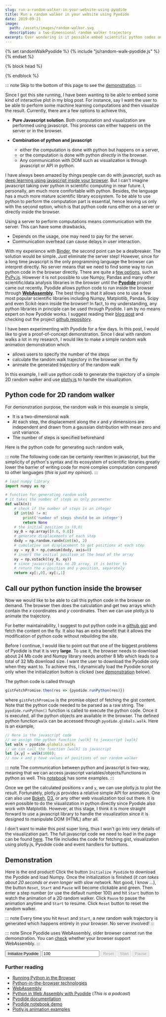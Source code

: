 ```yaml
---
slug: run-a-random-walker-in-your-website-using-pyodide
title: Run a random walker in your website using Pyodide
date: 2019-09-21
image:
  path: /assets/images/random-walker.svg
  description: a two-dimensional random walker trajectory
excerpt: Ever wondering is it possible embed scientific python codes and let user interact with it directly in your website? In this post, I demonstrate how to use **Pyodide** to execute python code inside the browser using an example of 2D random walker.
---
```


{% set randomWalkPyodide %}
  {% include "js/random-walk-pyodide.js" %}
{% endset %}

{% block head %}
  <script src="https://cdn.plot.ly/plotly-latest.min.js"></script>
{% endblock %}

::: note
Skip to the bottom of this page to see the [demonstration](#demonstration).
:::

Since I got this site running, I have been wanting to be able to embed some kind of interactive plot in my blog post. For instance, say I want the user to be able to perform some machine learning computations and then visualize the result. Currently, there are a few options to achieve this,

* **Pure Javascript solution**. Both computation and visualization are performed using javascript. This process can either happens on the server or in the browser.

* **Combination of python and javascript**
  * either the computation is done with python but happens on a server,
  * or the computation is done with python *directly* in the browser.
  * Any communication with DOM such as visualization is through javascript or API in python.

I have always been amazed by things people can do with javascript, such as [deep learning using javascript inside your browser](https://playground.tensorflow.org/#activation=tanh&batchSize=10&dataset=circle&regDataset=reg-plane&learningRate=0.03&regularizationRate=0&noise=0&networkShape=4,2&seed=0.20450&showTestData=false&discretize=false&percTrainData=50&x=true&y=true&xTimesY=false&xSquared=false&ySquared=false&cosX=false&sinX=false&cosY=false&sinY=false&collectStats=false&problem=classification&initZero=false&hideText=false). But I can't imagine javascript taking over python in scientific computing in near future. I, personally, am much more comfortable with python. Besides, the language has a much more mature scientific library ecosystem. To be able to use python to perform the computation part is essential, hence leaving us only with the second option, which is that python code runs either on a server or directly inside the browser. 


Using a server to perform computations means communication with the server. This can have some drawbacks,

* Depends on the usage, one may need to pay for the server.
* Communication overhead can cause delays in user interaction.

With my experience with [Binder](https://mybinder.org/), the second point can be a dealbreaker. The solution would be simple. Just eliminate the server step! However, since for a long time javascript is the only programming language the browser can interpret directly. No server means that we need to find some way to run python code in the browser directly. There are quite a [few options](https://pythontips.com/2019/05/22/running-python-in-the-browser/), such as [PyPy.js](http://pypyjs.org/). However it is not possible to use Numpy, Pandas and many other scientific/data analysis libraries in the browser until the [**Pyodide**](https://github.com/iodide-project/pyodide) project came out recently. Pyodide allows python code to run inside the browser through [**WebAssembly**](https://developer.mozilla.org/en-US/docs/WebAssembly). The best thing is that it allows one to use a few most popular scientific libraries including Numpy, Matplotlib, Pandas, Scipy and even Scikit-learn inside the browser! In fact, to my understanding, any python libraries in principle can be used through Pyodide. I am by no means expert on how Pyodide works. I suggest reading their [blog post](https://hacks.mozilla.org/2019/04/pyodide-bringing-the-scientific-python-stack-to-the-browser/) and checking out the project [github repository](https://github.com/iodide-project/pyodide).

I have been experimenting with Pyodide for a few days. In this post, I would like to give a proof-of-concept demonstration. Since I deal with random walks a lot in my research, I would like to make a simple random walk animation demonstration which

* allows users to specify the number of the steps
* calculate the random walk trajectory in the browser on the fly
* animate the generated trajectory of the random walk

In this example, I will use python code to generate the trajectory of a simple 2D random walker and use [plotly.js](https://plot.ly/javascript/) to handle the visualization.


## Python code for 2D random walker 
For demonstration purpose, the random walk in this example is simple,

* It is a two-dimensional walk
* At each step, the displacement along the $x$ and $y$ dimensions are independent and drawn from a gaussian distribution with mean zero and unit variance.
* The number of steps is specified beforehand

Here is the python code for generating such random walk,

::: note
The following code can be certainly rewritten in javascript, but the simplicity of python's syntax and its ecosystem of scientific libraries greatly lower the barrier of writing code for more complex computation compared to other languages (*this is just my opinion*).
:::

```python
# load numpy library 
import numpy as np

# function for generating random walk
# it takes the number of steps as only parameter
def walk(n):
    # check if the number of steps is an integer
    if int(n) != n:
        print('number of steps should be an integer')
        return None
    # the initial position is (0,0)
    xy_0 = np.array([0.0, 0.0])
    # generate displacements of each step
    dxdy = np.random.randn(int(n), 2)
    # cumulative sum displacement to get positions at each step
    xy = xy_0 + np.cumsum(dxdy, axis=0)
    # insert the initial position at the head of the array
    xy = np.vstack((xy_0, xy))
    # since javascript has no 2D array, it is better to
    # return the x-position and y-position, separately
    return xy[:,0], xy[:,1]
```

## Call our python function inside the browser

Now we would like to be able to call this python code in the browser on demand. The browser then does the calculation and get two arrays which contain the $x$ coordinates and $y$ coordinates. Then we can use plotly.js to animate the trajectory.

For better maintainability, I suggest to put python code in a [github gist](https://gist.github.com/anyuzx/ea4b6c8e831ff923640aeda185241d14) and fetch the content on the fly. It also has an extra benefit that it allows the modification of python code without rebuilding the site.

Before I continue, I would like to point out that one of the biggest problems of Pyodide is that it is very **large**. To use it, the browser needs to download about 24 Mb code and Numpy library needs another 8 Mb which leads to a total of 32 Mb download size. I want the user to download the Pyodide only when they want to. To achieve this, I dynamically load the Pyodide script only when the initialization button is clicked (see [demonstration](#demonstration) below).

The python code is called through

```js
gistFetchPromise.then(res => {pyodide.runPython(res)})
```

where `gistFetchPromise` is the promise object of fetching the gist content. Note that the python code needed to be parsed as a raw string. The `pyodide.runPython()` function is called to execute the python code. Once it is executed, all the python objects are available in the browser. The defined python function `walk` can be accessed through `pyodide.globals.walk`. Here is an example,

```js
// Here is the javascript code
// we assign the python function [walk] to javascript [walk]
let walk = pyodide.globals.walk;
// we can call the function [walk] in javascript
let [x,y] = walk(1000);
// now x and y have values of positions of our random walker
```

::: note
The communication between python and javascript is two-way, meaning that we can access javascript variables/objects/functions in python as well. This [notebook](https://iodide.io/notebooks/300/) has some examples.
:::

Once we get the calculated positions `x` and `y`, we can use plotly.js to plot the result. Fortunately, plotly.js provides a relative simple API for animation. One can also use [Bokeh](https://bokeh.pydata.org/en/latest/index.html), [D3](https://d3js.org/), or any other web visualization tool out there. It is even possible to do the visualization in python directly since Pyodide also work with Matplotlib. However, at this stage, I think it is more straight forward to use a javascript library to handle the visualization since it is designed to manipulate DOM (HTML) after all.

I don't want to make this post super long, thus I won't go into very details of the visualization part. The full javascript code we need to load in the page can be found [here](https://gist.github.com/anyuzx/d60d45e3202a081f79c39ed57e19fb28). The file includes the code for fetching gist, visualization using plotly.js, Pyodide code and event handlers for buttons.


## Demonstration
Here is the end product! Click the button `Initialize Pyodide` to download the Pyodide and load Numpy. Once the initialization is finished (*it can takes about 20 seconds or even longer with slow network*. Not good, I know ...), the button `Reset`, `Start` and `Pause` will become clickable and green. Then enter a step number (or use the default number 100) and hit `Start` button to watch the animation of a 2D random walker. Click `Pause` to pause the animation anytime and `Start` to resume. Click `Reset` button to reset the random walker.

::: note
Every time you hit `Reset` and `Start`, a new random walk trajectory is generated which happens entirely in your browser. No server involved!
:::

::: note
Since Pyodide uses WebAssembly, older browser cannot run the demonstration. You can [check](https://caniuse.com/#feat=wasm) whether your browser support WebAssembly.
:::

<div class="flex justify-center mb-4">
  <button id="initPyodide" class="border border-black p-1 rounded-sm mr-2 bg-yellow-300">Initialize Pyodide</button>
  <input id="stepNumber" type="number" value="100" placeholder="number of steps" class="border border-black p-1 rounded-sm mr-2">
  <button id="reset" disabled class="border border-black p-1 rounded-sm opacity-50 cursor-not-allowed mr-2">Reset</button>
  <button id="start" disabled class="border border-black p-1 rounded-sm opacity-50 cursor-not-allowed mr-2">Start</button>
  <button id="pause" disabled class="border border-black p-1 rounded-sm opacity-50 cursor-not-allowed mr-2">Pause</button>
</div>
<figure id="plot_div">
</figure>

### Further reading

* [Running Python in the Browser](https://pythontips.com/2019/05/22/running-python-in-the-browser/)
* [Python-in-the-browser technologies](http://stromberg.dnsalias.org/~strombrg/pybrowser/python-browser.html)
* [WebAssembly](https://developer.mozilla.org/en-US/docs/WebAssembly)
* [Python in Web Assembly with Pyodide](https://talkpython.fm/episodes/show/212/python-in-web-assembly-with-pyodide) (*This is a podcast*)
* [Pyodide documentation](https://pyodide.readthedocs.io/en/latest/)
* [Pyodide notebook demo](https://alpha.iodide.io/notebooks/300/)
* [Plotly.js animation examples](https://plot.ly/javascript/animations/)

<script>
  {{ randomWalkPyodide | safe }}
</script>